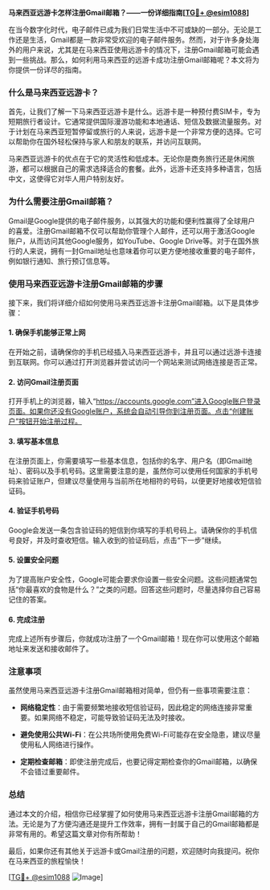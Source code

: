 **马来西亚远游卡怎样注册Gmail邮箱？——一份详细指南[[TG💪+ @esim1088](https://t.me/s/esim1088)]**

在当今数字化时代，电子邮件已成为我们日常生活中不可或缺的一部分。无论是工作还是生活，Gmail都是一款非常受欢迎的电子邮件服务。然而，对于许多身处海外的用户来说，尤其是在马来西亚使用远游卡的情况下，注册Gmail邮箱可能会遇到一些挑战。那么，如何利用马来西亚的远游卡成功注册Gmail邮箱呢？本文将为你提供一份详尽的指南。

### **什么是马来西亚远游卡？**

首先，让我们了解一下马来西亚远游卡是什么。远游卡是一种预付费SIM卡，专为短期旅行者设计。它通常提供国际漫游功能和本地通话、短信及数据流量服务。对于计划在马来西亚短暂停留或旅行的人来说，远游卡是一个非常方便的选择。它可以帮助你在国外轻松保持与家人和朋友的联系，并访问互联网。

马来西亚远游卡的优点在于它的灵活性和低成本。无论你是商务旅行还是休闲旅游，都可以根据自己的需求选择适合的套餐。此外，远游卡还支持多种语言，包括中文，这使得它对华人用户特别友好。

### **为什么需要注册Gmail邮箱？**

Gmail是Google提供的电子邮件服务，以其强大的功能和便利性赢得了全球用户的喜爱。注册Gmail邮箱不仅可以帮助你管理个人邮件，还可以用于激活Google账户，从而访问其他Google服务，如YouTube、Google Drive等。对于在国外旅行的人来说，拥有一封Gmail地址也意味着你可以更方便地接收重要的电子邮件，例如银行通知、旅行预订信息等。

### **使用马来西亚远游卡注册Gmail邮箱的步骤**

接下来，我们将详细介绍如何使用马来西亚远游卡注册Gmail邮箱。以下是具体步骤：

#### **1. 确保手机能够正常上网**

在开始之前，请确保你的手机已经插入马来西亚远游卡，并且可以通过远游卡连接到互联网。你可以通过打开浏览器并尝试访问一个网站来测试网络连接是否正常。

#### **2. 访问Gmail注册页面**

打开手机上的浏览器，输入“https://accounts.google.com”进入Google账户登录页面。如果你还没有Google账户，系统会自动引导你到注册页面。点击“创建账户”按钮开始注册过程。

#### **3. 填写基本信息**

在注册页面上，你需要填写一些基本信息，包括你的名字、用户名（即Gmail地址）、密码以及手机号码。这里需要注意的是，虽然你可以使用任何国家的手机号码来验证账户，但建议尽量使用与当前所在地相符的号码，以便更好地接收短信验证码。

#### **4. 验证手机号码**

Google会发送一条包含验证码的短信到你填写的手机号码上。请确保你的手机信号良好，并及时查收短信。输入收到的验证码后，点击“下一步”继续。

#### **5. 设置安全问题**

为了提高账户安全性，Google可能会要求你设置一些安全问题。这些问题通常包括“你最喜欢的食物是什么？”之类的问题。回答这些问题时，尽量选择你自己容易记住的答案。

#### **6. 完成注册**

完成上述所有步骤后，你就成功注册了一个Gmail邮箱！现在你可以使用这个邮箱地址来发送和接收邮件了。

### **注意事项**

虽然使用马来西亚远游卡注册Gmail邮箱相对简单，但仍有一些事项需要注意：

- **网络稳定性**：由于需要频繁地接收短信验证码，因此稳定的网络连接非常重要。如果网络不稳定，可能导致验证码无法及时接收。
  
- **避免使用公共Wi-Fi**：在公共场所使用免费Wi-Fi可能存在安全隐患，建议尽量使用私人网络进行操作。

- **定期检查邮箱**：即使注册完成后，也要记得定期检查你的Gmail邮箱，以确保不会错过重要邮件。

### **总结**

通过本文的介绍，相信你已经掌握了如何使用马来西亚远游卡注册Gmail邮箱的方法。无论是为了方便沟通还是提升工作效率，拥有一封属于自己的Gmail邮箱都是非常有用的。希望这篇文章对你有所帮助！

最后，如果你还有其他关于远游卡或Gmail注册的问题，欢迎随时向我提问。祝你在马来西亚的旅程愉快！

[[TG💪+ @esim1088](https://t.me/s/esim1088) ![Image](https://i.postimg.cc/4NQfJmqS/Snipaste-2025-05-13-00-14-12.png)]